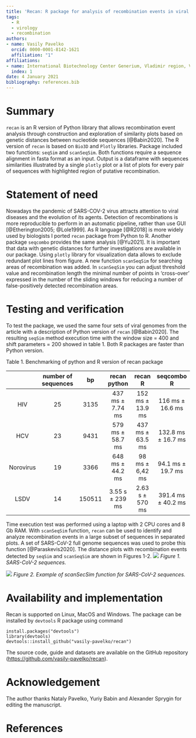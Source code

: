 ```yaml
---
title: 'Recan: R package for analysis of recombination events in viral genomes'
tags:
  - R
  - virology
  - recombination
authors:
- name: Vasily Pavelko
  orcid: 0000-0001-8142-1621
  affiliation: "1"
affiliations: 
- name: International Biotechnology Center Generium, Vladimir region, Volginskiy, Russian Federation.
  index: 1
date: 4 January 2021
bibliography: references.bib
---
```



# Summary
`recan` is an R version of Python library that allows recombination event analysis through construction and exploration of similarity plots based on genetic distances between nucleotide sequences [@Babin2020]. The R version of `recan` is based on `Bio3D` and `Plotly` libraries. Package included two functions: `seqSim` and `scanSeqSim`. Both functions require a sequence alignment in fasta format as an input. Output is a dataframe with sequences similarities illustrated  by a single `plotly` plot or a list of plots for every pair of sequences with highlighted region of putative recombination.

# Statement of need
Nowadays the pandemic of SARS-COV-2 virus attracts attention to viral diseases and the evolution of its agents. Detection of recombinations is more reproducible to perform in an automatic pipeline, rather than use GUI [@Etherington2005; @Lole1999]. As R language [@R2018] is more widely used by biologists I ported `recan` package from Python to R.
Another package `seqcombo` provides the same analysis [@Yu2021]. It is important that data with genetic distances for further investigations are available in our package. Using `plotly` library for visualization data allows to exclude redundant plot lines from figure. A new function `scanSeqSim` for searching areas of recombination was added. In `scanSeqSim` you can adjust threshold value and recombination length the minimal number of points  in ‘cross-over’ expressed in the number of the sliding windows for reducing a number of false-positively detected recombination areas.  

# Testing and verification
To test the package, we used the same four sets of viral genomes from the article with a description of Python version of `recan` [@Babin2020].
The resulting `seqSim` method execution time with the window size = 400 and shift parameters = 200 showed in table 1. Both R packages are faster than Python version.

Table 1. Benchmarking of python and R version of recan package

|           | number of sequences |   bp   |   recan python   |      recan R     |     seqcombo R     |
|:---------:|:-------------------:|:------:|:----------------:|:----------------:|:------------------:|
|    HIV    |          25         |  3135  | 437 ms ± 7.74 ms | 152 ms ± 13.9 ms |  116 ms ± 16.6 ms  |
|    HCV    |          23         |  9431  | 579 ms ± 58.7 ms | 437 ms ± 63.5 ms | 132.8 ms ± 16.7 ms |
| Norovirus |          19         |  3366  | 648 ms ± 44.2 ms |  98 ms ± 6,42 ms |  94.1 ms ± 19.7 ms |
|    LSDV   |          14         | 150511 |  3.55 s ± 239 ms |  2.63 s ± 570 ms | 391.4 ms ± 40.2 ms |

Time execution test was performed using a laptop with 2 CPU cores and 8 Gb RAM.
With `scanSeqSim` function, `recan` can be used to identify and analyze recombination events in a large subset of sequences in separated plots. A set of SARS-CoV-2 full genome sequences was used to probe this function [@Paraskevis2020].
The distance plots with recombination events detected by `seqSim` and `scanSeqSim` are shown in Figures 1-2.
![](https://github.com/vasily-pavelko/recan/blob/master/paper/SARS_COV_2_all.png)
_Figure 1. SARS-CoV-2 sequences._

![](https://github.com/vasily-pavelko/recan/blob/master/paper/SARS_COV_2_%2315.png)
_Figure 2. Example of scanSecSim function for SARS-CoV-2 sequences._



# Availability and implementation
Recan is supported on Linux, MacOS and Windows. The package can be installed by `devtools` R package using command
```
install.packages("devtools")   
library(devtools)   
devtools::install_github("vasily-pavelko/recan")
```
The source code, guide and datasets are available on the GitHub repository (https://github.com/vasily-pavelko/recan). 


# Acknowledgement 
The author thanks Nataly Pavelko, Yuriy Babin and Alexander Sprygin for editing the manuscript.



# References
